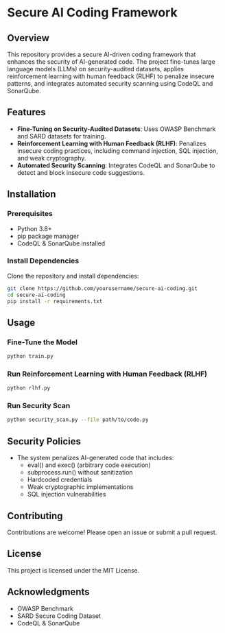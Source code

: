 # Secure AI Coding Framework  

## Overview  
This repository provides a secure AI-driven coding framework that enhances the security of AI-generated code. The project fine-tunes large language models (LLMs) on security-audited datasets, applies reinforcement learning with human feedback (RLHF) to penalize insecure patterns, and integrates automated security scanning using CodeQL and SonarQube.  

## Features  
- **Fine-Tuning on Security-Audited Datasets**: Uses OWASP Benchmark and SARD datasets for training.  
- **Reinforcement Learning with Human Feedback (RLHF)**: Penalizes insecure coding practices, including command injection, SQL injection, and weak cryptography.  
- **Automated Security Scanning**: Integrates CodeQL and SonarQube to detect and block insecure code suggestions.  

## Installation  
### Prerequisites  
- Python 3.8+  
- pip package manager  
- CodeQL & SonarQube installed  

### Install Dependencies  
Clone the repository and install dependencies:  
```bash
git clone https://github.com/yourusername/secure-ai-coding.git
cd secure-ai-coding
pip install -r requirements.txt
```

## Usage  
### Fine-Tune the Model  
```bash
python train.py
```

### Run Reinforcement Learning with Human Feedback (RLHF) 
```bash
python rlhf.py
```

### Run Security Scan
```bash
python security_scan.py --file path/to/code.py
```

## Security Policies
- The system penalizes AI-generated code that includes:
    - eval() and exec() (arbitrary code execution)
    - subprocess.run() without sanitization
    - Hardcoded credentials
    - Weak cryptographic implementations
    - SQL injection vulnerabilities

## Contributing
Contributions are welcome! Please open an issue or submit a pull request.

## License
This project is licensed under the MIT License.

## Acknowledgments
- OWASP Benchmark
- SARD Secure Coding Dataset
- CodeQL & SonarQube
